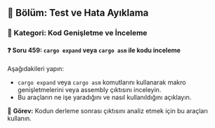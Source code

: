 ## 📘 Bölüm: Test ve Hata Ayıklama  
### 🔹 Kategori: Kod Genişletme ve İnceleme  
#### ❓ Soru 459: `cargo expand` veya `cargo asm` ile kodu inceleme

Aşağıdakileri yapın:

- `cargo expand` veya `cargo asm` komutlarını kullanarak makro genişletmelerini veya assembly çıktısını inceleyin.
- Bu araçların ne işe yaradığını ve nasıl kullanıldığını açıklayın.

🔧 **Görev:** Kodun derleme sonrası çıktısını analiz etmek için bu araçları kullanın.
